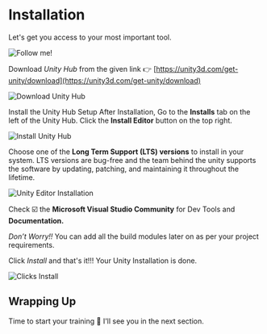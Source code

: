 #  Installation                                                                        

Let's get you access to your most important tool. 

![Follow me!](https://media.giphy.com/media/l2YWEvB4CEtuLdsiI/giphy.gif)

Download *Unity Hub* from the given link 👉 [https://unity3d.com/get-unity/download](https://unity3d.com/get-unity/download)
    
   ![Download Unity Hub](./Images/downlad_unity_hub.png)
    
 Install the Unity Hub Setup
 After Installation, Go to the **Installs** tab on the left of the Unity Hub.
Click the **Install Editor** button on the top right.
    
   ![Install Unity Hub](./Images/install_unity_hub.png)
    

  

 Choose one of the **Long Term Support (LTS) versions** to install in your system. LTS versions are bug-free and the team behind the unity supports the software by updating, patching, and maintaining it throughout the lifetime.
    
   ![Unity Editor Installation](./Images/editor.png)
    
 Check ☑️ the **Microsoft Visual Studio Community** for Dev Tools and **Documentation.**

 *Don’t Worry!!* You can add all the build modules later on as per your project requirements.

 Click *Install* and that's it!!! Your Unity Installation is done.

![Clicks Install](https://media.giphy.com/media/5yLgoceMKx0i315By6Y/giphy.gif)

## Wrapping Up

Time to start your training 🔫 I'll see you in the next section.